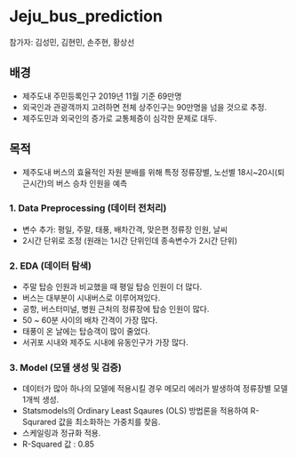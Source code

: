 # Jeju_bus_prediction

참가자: 김성민, 김현민, 손주현, 황상선

## 배경
- 제주도내 주민등록인구 2019년 11월 기준 69만명
- 외국인과 관광객까지 고려하면 전체 상주인구는 90만명을 넘을 것으로 추정.
- 제주도민과 외국인의 증가로 교통체증이 심각한 문제로 대두.
## 목적
- 제주도내 버스의 효율적인 자원 분배를 위해 특정 정류장별, 노선별 18시~20시(퇴근시간)의 버스 승차 인원을 예측

### 1. Data Preprocessing (데이터 전처리)
- 변수 추가: 평일, 주말, 태풍, 배차간격, 맞은편 정류장 인원, 날씨
- 2시간 단위로 조정 (원래는 1시간 단위인데 종속변수가 2시간 단위)

### 2. EDA (데이터 탐색)
- 주말 탑승 인원과 비교했을 때 평일 탑승 인원이 더 많다.
- 버스는 대부분이 시내버스로 이루어져있다.
- 공항, 버스터미널, 병원 근처의 정류장에 탑승 인원이 많다.
- 50 ~ 60분 사이의 배차 간격이 가장 많다.
- 태풍이 온 날에는 탑승객이 많이 줄었다.
- 서귀포 시내와 제주도 시내에 유동인구가 가장 많다.

### 3. Model (모델 생성 및 검증)
- 데이터가 많아 하나의 모델에 적용시킬 경우 메모리 에러가 발생하여 정류장별 모델 1개씩 생성.
- Statsmodels의 Ordinary Least Sqaures (OLS) 방법론을 적용하여 R-Squrared 값을 최소화하는 가중치를 찾음.
- 스케일링과 정규화 적용.
- R-Squared 값 : 0.85
